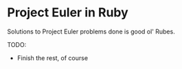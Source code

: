 Project Euler in Ruby
================

Solutions to Project Euler problems done is good ol' Rubes.

TODO:
- Finish the rest, of course
